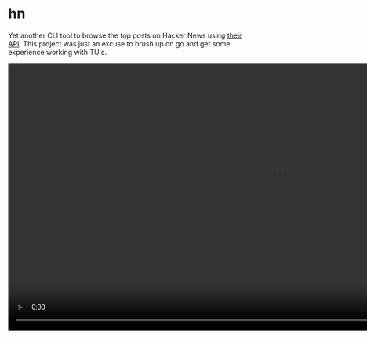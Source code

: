 # hn
Yet another CLI tool to browse the top posts on Hacker News using [their API](https://github.com/HackerNews/API). This project was just an excuse to brush up on go and get some experience working with TUIs.

<video src="https://github.com/dominickp/hn/assets/4555880/133151a1-0e4d-493e-9548-cd7d04847fdc" width=1092>







### Todo
- Cache API responses to speed up pagination/browsing
- Improve navigation, so you can dig down into a comment thread and then navigate backwards in steps
- Tests
